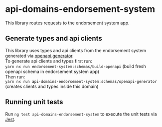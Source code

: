# api-domains-endorsement-system

This library routes requests to the endorsement system app.

## Generate types and api clients

This library uses types and api clients from the endorsement system generated via [openapi generator](https://openapi-generator.tech/).  
To generate api clients and types first run:  
`yarn nx run endorsement-system:schemas/build-openapi` (build fresh openapi schema in endorsement system app)  
Then run:  
`yarn nx run api-domains-endorsement-system:schemas/openapi-generator` (creates clients and types inside this domain)

## Running unit tests

Run `ng test api-domains-endorsement-system` to execute the unit tests via [Jest](https://jestjs.io).
